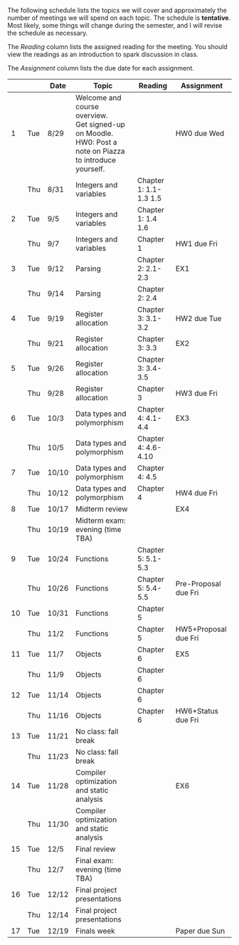 The following schedule lists the topics we will cover and approximately the number of meetings we will spend on each topic. The schedule is **tentative**. Most likely, some things will change during the semester, and I will revise the schedule as necessary.

The _Reading_ column lists the assigned reading for the meeting. You should view the readings as an introduction to spark discussion in class.

The _Assignment_ column lists the due date for each assignment.

|   |   | Date | Topic | Reading | Assignment
|---|---|------|-------|---------|----------- 
|1 | Tue | 8/29 | Welcome and course overview.<br/> Get signed-up on Moodle.<br/> HW0: Post a note on Piazza to introduce yourself. |  | HW0 due Wed
| | Thu | 8/31 | Integers and variables | Chapter 1: 1.1-1.3 1.5 | 
|2 | Tue | 9/5 | Integers and variables | Chapter 1: 1.4 1.6 | 
| | Thu | 9/7 | Integers and variables | Chapter 1 | HW1 due Fri
|3 | Tue | 9/12 | Parsing | Chapter 2: 2.1-2.3 | EX1
| | Thu | 9/14 | Parsing | Chapter 2: 2.4 | 
|4 | Tue | 9/19 | Register allocation | Chapter 3: 3.1-3.2 | HW2 due Tue
| | Thu | 9/21 | Register allocation | Chapter 3: 3.3 | EX2
|5 | Tue | 9/26 | Register allocation | Chapter 3: 3.4-3.5 | 
| | Thu | 9/28 | Register allocation | Chapter 3 | HW3 due Fri
|6 | Tue | 10/3 | Data types and polymorphism | Chapter 4: 4.1-4.4 | EX3
| | Thu | 10/5 | Data types and polymorphism | Chapter 4: 4.6-4.10 | 
|7 | Tue | 10/10 | Data types and polymorphism | Chapter 4: 4.5 | 
| | Thu | 10/12 | Data types and polymorphism | Chapter 4 | HW4 due Fri
|8 | Tue | 10/17 | Midterm review |  | EX4
| | Thu | 10/19 | Midterm exam: evening (time TBA) |  | 
|9 | Tue | 10/24 | Functions | Chapter 5: 5.1-5.3 | 
| | Thu | 10/26 | Functions | Chapter 5: 5.4-5.5 | Pre-Proposal due Fri
|10 | Tue | 10/31 | Functions | Chapter 5 | 
| | Thu | 11/2 | Functions | Chapter 5 | HW5+Proposal due Fri
|11 | Tue | 11/7 | Objects | Chapter 6 | EX5
| | Thu | 11/9 | Objects | Chapter 6 | 
|12 | Tue | 11/14 | Objects | Chapter 6 | 
| | Thu | 11/16 | Objects | Chapter 6 | HW6+Status due Fri
|13 | Tue | 11/21 | No class: fall break |  | 
| | Thu | 11/23 | No class: fall break |  | 
|14 | Tue | 11/28 | Compiler optimization and static analysis  |  | EX6
| | Thu | 11/30 | Compiler optimization and static analysis  |  | 
|15 | Tue | 12/5 | Final review |  | 
| | Thu | 12/7 | Final exam: evening (time TBA) |  | 
|16 | Tue | 12/12 | Final project presentations |  | 
| | Thu | 12/14 | Final project presentations |  |
|17 | Tue | 12/19 | Finals week |  | Paper due Sun
